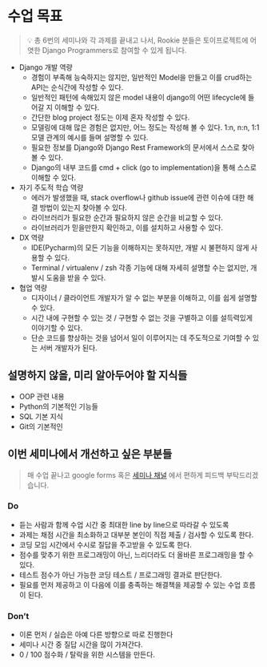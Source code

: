 # 수업 목표

> 💡 총 6번의 세미나와 각 과제를 끝내고 나서, Rookie 분들은 토이프로젝트에 어엿한 Django Programmers로 참여할 수 있게 됩니다.

- Django 개발 역량
    - 경험이 부족해 능숙하지는 않지만, 일반적인 Model을 만들고 이를 crud하는 API는 순식간에 작성할 수 있다.
    - 일반적인 패턴에 속해있지 않은 model 내용이 django의 어떤 lifecycle에 들어갈 지 이해할 수 있다.
    - 간단한 blog project 정도는 이제 혼자 작성할 수 있다.
    - 모델링에 대해 많은 경험은 없지만, 어느 정도는 작성해 볼 수 있다. 1:n, n:n, 1:1 모델 관계의 예시를 들며 설명할 수 있다.
    - 필요한 정보를 Django와 Django Rest Framework의 문서에서 스스로 찾아볼 수 있다.
    - Django의 내부 코드를 cmd + click (go to implementation)을 통해 스스로 이해할 수 있다.
- 자기 주도적 학습 역량
    - 에러가 발생했을 때, stack overflow나 github issue에 관련 이슈에 대한 해결 방법이 있는지 찾아볼 수 있다.
    - 라이브러리가 필요한 순간과 필요하지 않은 순간을 비교할 수 있다.
    - 라이브러리가 믿을만한지 확인하고, 이를 설치하고 사용할 수 있다.
- DX 역량
    - IDE(Pycharm)의 모든 기능을 이해하지는 못하지만, 개발 시 불편하지 않게 사용할 수 있다.
    - Terminal / virtualenv / zsh 각종 기능에 대해 자세히 설명할 수는 없지만, 개발시 도움을 받을 수 있다.
- 협업 역량
    - 디자이너 / 클라이언트 개발자가 알 수 없는 부분을 이해하고, 이를 쉽게 설명할 수 있다.
    - 시간 내에 구현할 수 있는 것 / 구현할 수 없는 것을 구별하고 이를 설득력있게 이야기할 수 있다.
    - 단순 코드를 향상하는 것을 넘어서 일이 이루어지는 데 주도적으로 기여할 수 있는 서버 개발자가 된다.


## 설명하지 않을, 미리 알아두어야 할 지식들

- OOP 관련 내용
- Python의 기본적인 기능들
- SQL 기본 지식
- Git의 기본적인 

## 이번 세미나에서 개선하고 싶은 부분들

> 매 수업 끝나고 google forms 혹은 [세미나 채널](./) 에서 편하게 피드백 부탁드리겠습니다.

### Do

- 듣는 사람과 함께 수업 시간 중 최대한 line by line으로 따라갈 수 있도록
- 과제는 채점 시간을 최소화하고 대부분 본인이 직접 제출 / 검사할 수 있도록 한다.
- 코딩 모임 시간에서 수시로 질답을 주고받을 수 있도록 한다.
- 점수를 맞추기 위한 프로그래밍이 아닌, 느리더라도 더 올바른 프로그래밍을 할 수 있다.
- 테스트 점수가 아닌 가능한 코딩 테스트 / 프로그래밍 결과로 판단한다.
- 필요를 먼저 제공하고 이 다음에 이를 충족하는 해결책을 제공할 수 있는 수업 흐름이 된다.

### Don’t

- 이론 먼저 / 실습은 아예 다른 방향으로 따로 진행한다
- 세미나 시간 중 질답 시간을 많이 가져간다.
- 0 / 100 점수화 / 탈락을 위한 시스템을 만든다.
